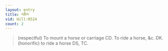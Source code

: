 ```yaml
---
layout: entry
title: འཆིབ་
vid: Hill:0524
count: 2
---
```

> (respectful) To mount a horse or carriage CD\. To ride a horse, &c\. DK\. (honorific) to ride a horse DS, TC\.


